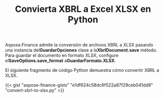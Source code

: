 ﻿---
title: Convierta XBRL a Excel XLSX en Python
linktitle: Convertir XBRL a XLSX
type: docs
weight: 10
url: /es/python-net/convert-xbrl-to-xlsx/
description: Python Finance La biblioteca API admite la conversión de archivos XBRL a Excel XLSX. Consulte el código proporcionado en este artículo.
---
 Aspose.Finance admite la conversión de archivos XBRL a XLSX pasando una instancia del**GuardarOpciones** clase a la**XbrlDocument.save** método. Para guardar el documento en formato XLSX, configure el**SaveOptions.save_format** a**GuardarFormato.XLSX**.

El siguiente fragmento de código Python demuestra cómo convertir XBRL a XLSX.

{{< gist "aspose-finance-gists" "e1df624c58dc6f522a87f29ceb041dd9" "convert-xbrl-to-xlsx.py" >}}
